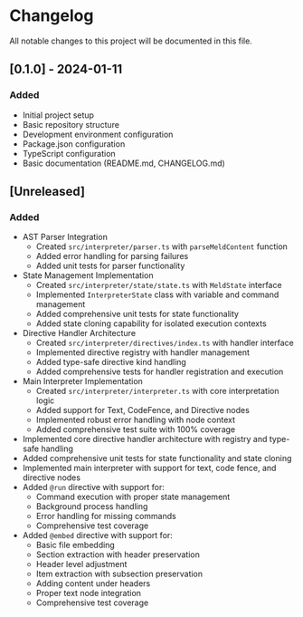 # Changelog

All notable changes to this project will be documented in this file.

## [0.1.0] - 2024-01-11

### Added
- Initial project setup
- Basic repository structure
- Development environment configuration
- Package.json configuration
- TypeScript configuration
- Basic documentation (README.md, CHANGELOG.md) 

## [Unreleased]

### Added
- AST Parser Integration
  - Created `src/interpreter/parser.ts` with `parseMeldContent` function
  - Added error handling for parsing failures
  - Added unit tests for parser functionality
- State Management Implementation
  - Created `src/interpreter/state/state.ts` with `MeldState` interface
  - Implemented `InterpreterState` class with variable and command management
  - Added comprehensive unit tests for state functionality
  - Added state cloning capability for isolated execution contexts
- Directive Handler Architecture
  - Created `src/interpreter/directives/index.ts` with handler interface
  - Implemented directive registry with handler management
  - Added type-safe directive kind handling
  - Added comprehensive tests for handler registration and execution
- Main Interpreter Implementation
  - Created `src/interpreter/interpreter.ts` with core interpretation logic
  - Added support for Text, CodeFence, and Directive nodes
  - Implemented robust error handling with node context
  - Added comprehensive test suite with 100% coverage 
- Implemented core directive handler architecture with registry and type-safe handling
- Added comprehensive unit tests for state functionality and state cloning
- Implemented main interpreter with support for text, code fence, and directive nodes
- Added `@run` directive with support for:
  - Command execution with proper state management
  - Background process handling
  - Error handling for missing commands
  - Comprehensive test coverage 
- Added `@embed` directive with support for:
  - Basic file embedding
  - Section extraction with header preservation
  - Header level adjustment
  - Item extraction with subsection preservation
  - Adding content under headers
  - Proper text node integration
  - Comprehensive test coverage 
